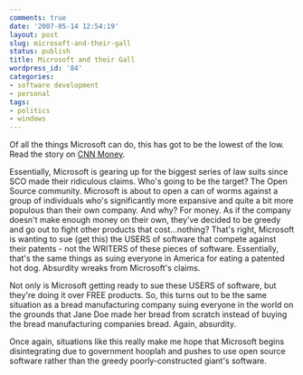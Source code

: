 ```yaml
---
comments: true
date: '2007-05-14 12:54:19'
layout: post
slug: microsoft-and-their-gall
status: publish
title: Microsoft and their Gall
wordpress_id: '84'
categories:
- software development
- personal
tags:
- politics
- windows
---
```


Of all the things Microsoft can do, this has got to be the lowest of the low. Read the story on <a href="http://money.cnn.com/magazines/fortune/fortune_archive/2007/05/28/100033867/index.htm?section=money_latest">CNN Money</a>. 

Essentially, Microsoft is gearing up for the biggest series of law suits since SCO made their ridiculous claims. Who's going to be the target? The Open Source community. Microsoft is about to open a can of worms against a group of individuals who's significantly more expansive and quite a bit more populous than their own company. And why? For money. As if the company doesn't make enough money on their own, they've decided to be greedy and go out to fight other products that cost...nothing? That's right, Microsoft is wanting to sue (get this) the USERS of software that compete against their patents - not the WRITERS of these pieces of software. Essentially, that's the same things as suing everyone in America for eating a patented hot dog. Absurdity wreaks from Microsoft's claims. 

Not only is Microsoft getting ready to sue these USERS of software, but they're doing it over FREE products. So, this turns out to be the same situation as a bread manufacturing company suing everyone in the world on the grounds that Jane Doe made her bread from scratch instead of buying the bread manufacturing companies bread. Again, absurdity. 

Once again, situations like this really make me hope that Microsoft begins disintegrating due to government hooplah and pushes to use open source software rather than the greedy poorly-constructed giant's software. 
